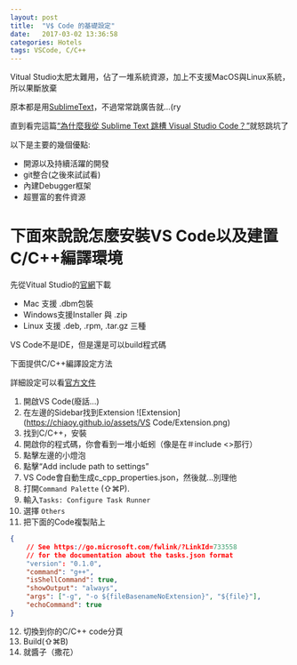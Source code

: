```yaml
---
layout: post
title:  "V$ Code 的基礎設定"
date:   2017-03-02 13:36:58
categories: Hotels
tags: VSCode, C/C++
---
```

Vitual Studio太肥太難用，佔了一堆系統資源，加上不支援MacOS與Linux系統，所以果斷放棄

原本都是用[SublimeText](https://www.sublimetext.com/)，不過常常跳廣告就...(ry

直到看完這篇[“為什麼我從 Sublime Text 跳槽 Visual Studio Code？”](https://hungys.xyz/why-i-switched-from-sublime-to-vscode/)就怒跳坑了

以下是主要的幾個優點:
* 開源以及持續活躍的開發
* git整合(之後來試試看)
* 內建Debugger框架
* 超豐富的套件資源

# 下面來說說怎麼安裝VS Code以及建置C/C++編譯環境

先從Vitual Studio的[官網](https://code.visualstudio.com/)下載

* Mac 支援 .dbm包裝
* Windows支援Installer 與 .zip
* Linux 支援 .deb, .rpm, .tar.gz 三種

VS Code不是IDE，但是還是可以build程式碼

下面提供C/C++編譯設定方法

詳細設定可以看[官方文件](https://code.visualstudio.com/docs/languages/cpp)
1. 開啟VS Code(廢話...)
2. 在左邊的Sidebar找到Extension ![Extension](https://chiaoy.github.io/assets/VS Code/Extension.png)
3. 找到C/C++，安裝
4. 開啟你的程式碼，你會看到一堆小蚯蚓（像是在＃include <>那行）
5. 點擊左邊的小燈泡
6. 點擊“Add include path to settings”
7. VS Code會自動生成c_cpp_properties.json，然後就...別理他
8. 打開`Command Palette` (⇧⌘P).
9. 輸入`Tasks: Configure Task Runner`
10. 選擇 `Others`
11. 把下面的Code複製貼上
```json
{
    // See https://go.microsoft.com/fwlink/?LinkId=733558
    // for the documentation about the tasks.json format
    "version": "0.1.0",
    "command": "g++",
    "isShellCommand": true,
    "showOutput": "always",
    "args": ["-g", "-o ${fileBasenameNoExtension}", "${file}"],
    "echoCommand": true
}
```
12. 切換到你的C/C++ code分頁
13. Build(⇧⌘B)
14. 就醬子（撒花）

